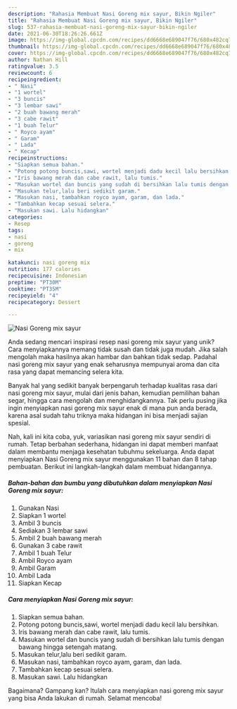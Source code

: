 ```yaml
---
description: "Rahasia Membuat Nasi Goreng mix sayur, Bikin Ngiler"
title: "Rahasia Membuat Nasi Goreng mix sayur, Bikin Ngiler"
slug: 537-rahasia-membuat-nasi-goreng-mix-sayur-bikin-ngiler
date: 2021-06-30T18:26:26.661Z
image: https://img-global.cpcdn.com/recipes/dd6668e689047f76/680x482cq70/nasi-goreng-mix-sayur-foto-resep-utama.jpg
thumbnail: https://img-global.cpcdn.com/recipes/dd6668e689047f76/680x482cq70/nasi-goreng-mix-sayur-foto-resep-utama.jpg
cover: https://img-global.cpcdn.com/recipes/dd6668e689047f76/680x482cq70/nasi-goreng-mix-sayur-foto-resep-utama.jpg
author: Nathan Hill
ratingvalue: 3.5
reviewcount: 6
recipeingredient:
- " Nasi"
- "1 wortel"
- "3 buncis"
- "3 lembar sawi"
- "2 buah bawang merah"
- "3 cabe rawit"
- "1 buah Telur"
- " Royco ayam"
- " Garam"
- " Lada"
- " Kecap"
recipeinstructions:
- "Siapkan semua bahan."
- "Potong potong buncis,sawi, wortel menjadi dadu kecil lalu bersihkan."
- "Iris bawang merah dan cabe rawit, lalu tumis."
- "Masukan wortel dan buncis yang sudah di bersihkan lalu tumis dengan bawang hingga setengah matang."
- "Masukan telur,lalu beri sedikit garam."
- "Masukan nasi, tambahkan royco ayam, garam, dan lada."
- "Tambahkan kecap sesuai selera."
- "Masukan sawi. Lalu hidangkan"
categories:
- Resep
tags:
- nasi
- goreng
- mix

katakunci: nasi goreng mix 
nutrition: 177 calories
recipecuisine: Indonesian
preptime: "PT30M"
cooktime: "PT35M"
recipeyield: "4"
recipecategory: Dessert

---
```



![Nasi Goreng mix sayur](https://img-global.cpcdn.com/recipes/dd6668e689047f76/680x482cq70/nasi-goreng-mix-sayur-foto-resep-utama.jpg)

Anda sedang mencari inspirasi resep nasi goreng mix sayur yang unik? Cara menyiapkannya memang tidak susah dan tidak juga mudah. Jika salah mengolah maka hasilnya akan hambar dan bahkan tidak sedap. Padahal nasi goreng mix sayur yang enak seharusnya mempunyai aroma dan cita rasa yang dapat memancing selera kita.

Banyak hal yang sedikit banyak berpengaruh terhadap kualitas rasa dari nasi goreng mix sayur, mulai dari jenis bahan, kemudian pemilihan bahan segar, hingga cara mengolah dan menghidangkannya. Tak perlu pusing jika ingin menyiapkan nasi goreng mix sayur enak di mana pun anda berada, karena asal sudah tahu triknya maka hidangan ini bisa menjadi sajian spesial.




Nah, kali ini kita coba, yuk, variasikan nasi goreng mix sayur sendiri di rumah. Tetap berbahan sederhana, hidangan ini dapat memberi manfaat dalam membantu menjaga kesehatan tubuhmu sekeluarga. Anda dapat menyiapkan Nasi Goreng mix sayur menggunakan 11 bahan dan 8 tahap pembuatan. Berikut ini langkah-langkah dalam membuat hidangannya.

<!--inarticleads1-->

##### Bahan-bahan dan bumbu yang dibutuhkan dalam menyiapkan Nasi Goreng mix sayur:

1. Gunakan  Nasi
1. Siapkan 1 wortel
1. Ambil 3 buncis
1. Sediakan 3 lembar sawi
1. Ambil 2 buah bawang merah
1. Gunakan 3 cabe rawit
1. Ambil 1 buah Telur
1. Ambil  Royco ayam
1. Ambil  Garam
1. Ambil  Lada
1. Siapkan  Kecap




<!--inarticleads2-->

##### Cara menyiapkan Nasi Goreng mix sayur:

1. Siapkan semua bahan.
1. Potong potong buncis,sawi, wortel menjadi dadu kecil lalu bersihkan.
1. Iris bawang merah dan cabe rawit, lalu tumis.
1. Masukan wortel dan buncis yang sudah di bersihkan lalu tumis dengan bawang hingga setengah matang.
1. Masukan telur,lalu beri sedikit garam.
1. Masukan nasi, tambahkan royco ayam, garam, dan lada.
1. Tambahkan kecap sesuai selera.
1. Masukan sawi. Lalu hidangkan




Bagaimana? Gampang kan? Itulah cara menyiapkan nasi goreng mix sayur yang bisa Anda lakukan di rumah. Selamat mencoba!
